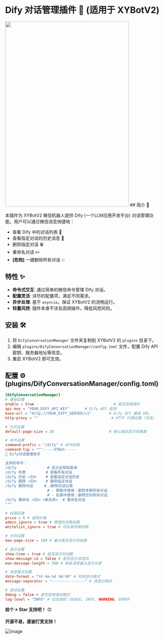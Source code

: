 # Dify 对话管理插件 💬 (适用于 XYBotV2)

<img src="https://github.com/user-attachments/assets/a2627960-69d8-400d-903c-309dbeadf125" width="400" height="600">
## 简介 🌟

本插件为 XYBotV2 微信机器人提供 Dify (一个LLM应用开发平台) 对话管理功能。用户可以通过微信消息快捷地：

*   查看 Dify 中的对话列表 📝
*   查看指定对话的历史消息 📜
*   删除指定对话 🗑️
*   重命名对话 ✏️
*   **[危险]** 一键删除所有对话 💥

## 特性 ✨

*   **命令式交互**: 通过简单的微信命令管理 Dify 对话。
*   **配置灵活**: 详尽的配置项，满足不同需求。
*   **异步处理**: 基于 `asyncio`，保证 XYBotV2 的流畅运行。
*   **轻量风控**: 插件本身不涉及高频操作，降低风控风险。

## 安装 🛠️

1.  将 `DifyConversationManager` 文件夹复制到 XYBotV2 的 `plugins` 目录下。
2.  编辑 `plugins/DifyConversationManager/config.toml` 文件，配置 Dify API 密钥、服务器地址等信息。
3.  重启 XYBotV2 即可生效。

## 配置 ⚙️ (plugins/DifyConversationManager/config.toml)

```toml
[DifyConversationManager]
# 基础设置
enable = true                                    # 是否启用插件
api-key = "YOUR_DIFY_API_KEY"       # Dify API 密钥
base-url = "http://YOUR_DIFY_SERVER/v1"        # Dify API 基础 URL
http-proxy = ""                                 # HTTP 代理设置（可选）

# 分页设置
default-page-size = 20                         # 默认每页显示的条数

# 命令设置
command-prefix = "/dify" # 命令前缀
command-tip = """-----XYBot-----
📝 Dify对话管理助手

支持的命令：
/dify              # 显示此帮助菜单
/dify 列表         # 查看所有对话
/dify 历史 <ID>    # 查看指定对话历史
/dify 删除 <ID>    # 删除指定对话
/dify 删除对话     # ⚠️删除对话记录
                   # - 群聊中使用：删除本群所有对话
                   # - 私聊中使用：删除您的所有对话
/dify 重命名 <ID> <新名称>  # 重命名对话
"""

# 权限设置
price = 0 # 使用价格
admin_ignore = true # 管理员忽略权限
whitelist_ignore = true # 白名单忽略权限

# 分页设置
max-page-size = 100 # 最大每页显示的条数

# 显示设置
show-time = true # 是否显示时间戳
show-message-id = false # 是否显示消息ID
max-message-length = 500 # 单条消息最大显示长度

# 消息格式设置
date-format = "%Y-%m-%d %H:%M" # 时间显示格式
message-separator = "---------------" # 消息分隔符

# 调试设置
debug = false # 是否启用调试模式
log-level = "INFO" # 日志级别：DEBUG, INFO, WARNING, ERROR
```

**给个 ⭐ Star 支持吧！** 😊

**开源不易，感谢打赏支持！**

![image](https://github.com/user-attachments/assets/2dde3b46-85a1-4f22-8a54-3928ef59b85f)
